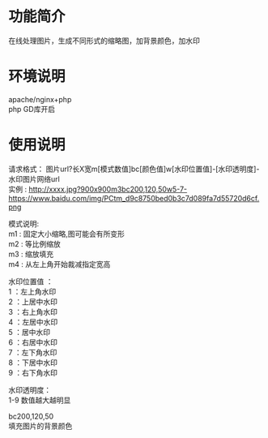 # 功能简介
在线处理图片，生成不同形式的缩略图，加背景颜色，加水印<br/>

# 环境说明
apache/nginx+php<br>
php GD库开启<br>

# 使用说明
请求格式： 图片url?长X宽m[模式数值]bc[颜色值]w[水印位置值]-[水印透明度]-水印图片网络url<br/>
实例 : http://xxxx.jpg?900x900m3bc200,120,50w5-7-https://www.baidu.com/img/PCtm_d9c8750bed0b3c7d089fa7d55720d6cf.png<br/>

模式说明:<br/>
m1 : 固定大小缩略,图可能会有所变形<br/>
m2 : 等比例缩放<br/>
m3 : 缩放填充<br/>
m4 : 从左上角开始裁减指定宽高<br/>

水印位置值 ： <br/>
1 ：左上角水印<br/>
2 ：上居中水印<br/>
3 ：右上角水印<br/>
4 ：左居中水印<br/>
5 ：居中水印<br/>
6 ：右居中水印<br/>
7 ：左下角水印<br/>
8 ：下居中水印<br/>
9 ：右下角水印<br/>

水印透明度：<br/>
1-9 数值越大越明显<br/>

bc200,120,50<br/>
填充图片的背景颜色<br/>





